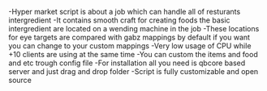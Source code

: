 -Hyper market script is about a job which can handle all of resturants intergredient
-It contains smooth craft for creating foods the basic intergredient are located on a wending machine in the job
-These locations for eye targets are compared with gabz mappings by default if you want you can change to your custom mappings
-Very low usage of CPU while +10 clients are using at the same time
-You can custom the items and food and etc trough config file
-For installation all you need is qbcore based server and just drag and drop folder
-Script is fully customizable and open source

